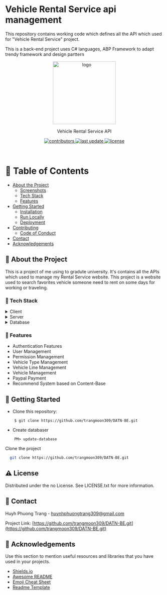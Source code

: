 # Vehicle Rental Service api management

This repository contains working code which defines all the API which used for "Vehicle Rental Service" project.

This is a back-end project uses C# languages, ABP Framework to adapt trendy framework and design parttern

<div align="center">

  <img src="https://avatars.githubusercontent.com/u/49202885?v=4" alt="logo" width="200" height="auto" />  
  <p>
    Vehicle Rental Service API
  </p>
<p>
  <a href="https://github.com/trangmoon309">
    <img src="https://img.shields.io/github/contributors/Louis3797/awesome-readme-template" alt="contributors" />
  </a>
  <a href="">
    <img src="https://img.shields.io/github/last-commit/Louis3797/awesome-readme-template" alt="last update" />
  </a>
  <a href="https://github.com/Louis3797/awesome-readme-template/blob/master/LICENSE">
    <img src="https://img.shields.io/github/license/Louis3797/awesome-readme-template.svg" alt="license" />
  </a>
</p>
</div>

<br />

<!-- Table of Contents -->
# :notebook_with_decorative_cover: Table of Contents

- [About the Project](#star2-about-the-project)
  * [Screenshots](#camera-screenshots)
  * [Tech Stack](#space_invader-tech-stack)
  * [Features](#dart-features)
- [Getting Started](#toolbox-getting-started)
  * [Installation](#gear-installation)
  * [Run Locally](#running-run-locally)
  * [Deployment](#triangular_flag_on_post-deployment)
- [Contributing](#wave-contributing)
  * [Code of Conduct](#scroll-code-of-conduct)
- [Contact](#handshake-contact)
- [Acknowledgements](#gem-acknowledgements)

  

<!-- About the Project -->
## :star2: About the Project
<p>
    This is a project of me using to gradute university. It's contains all the APIs which used to manage my Rental Service website. 
    This project is a website used to search favorites vehicle someone need to rent on some days for working or traveling.
</p>

<!-- TechStack -->
### :space_invader: Tech Stack

<details>
  <summary>Client</summary>
  <ul>
    <li><a href="https://reactjs.org/">React.js</a></li>
    <li><a href="https://redux.js.org/">Redux</a></li>
  </ul>
</details>

<details>
  <summary>Server</summary>
  <ul>
    <li><a href="https://docs.microsoft.com/en-us/dotnet/csharp/">C#</a></li>
    <li><a href="https://abp.io/">ABP Framework</a></li>
    <li><a href="https://docs.microsoft.com/en-us/ef/core/">EF Core</a></li>
    <li><a href="https://identityserver4.readthedocs.io/en/latest/">Identity Server 4</a></li>
    <li><a href="https://www.iis.net/">IIS Server</a></li>
    <li><a href="https://docs.microsoft.com/en-us/aspnet/core/tutorials/first-web-api?view=aspnetcore-6.0&tabs=visual-studio">RESTful API</a></li>    
  </ul>
</details>

<details>
<summary>Database</summary>
  <ul>
    <li><a href="https://www.postgresql.org/">PostgreSQL</a></li>
  </ul>
</details>

<!-- Features -->
### :dart: Features

- Authentication Features
- User Management
- Permission Management
- Vehicle Type Management
- Vehicle Line Management
- Vehicle Management
- Paypal Payment
- Recommend System based on Content-Base

<!-- Getting Started -->
## 	:toolbox: Getting Started
* Clone this repository:
```
    $ git clone https://github.com/trangmoon309/DATN-BE.git
```
* Create databaser
```
    PM> update-database
```

Clone the project

```bash
  git clone https://github.com/trangmoon309/DATN-BE.git
```

<!-- License -->
## :warning: License

Distributed under the no License. See LICENSE.txt for more information.


<!-- Contact -->
## :handshake: Contact

Huyh Phuong Trang - huynhphuongtrang309@gmail.com

Project Link: [https://github.com/trangmoon309/DATN-BE.git](https://github.com/trangmoon309/DATN-BE.git)


<!-- Acknowledgments -->
## :gem: Acknowledgements

Use this section to mention useful resources and libraries that you have used in your projects.

 - [Shields.io](https://shields.io/)
 - [Awesome README](https://github.com/matiassingers/awesome-readme)
 - [Emoji Cheat Sheet](https://github.com/ikatyang/emoji-cheat-sheet/blob/master/README.md#travel--places)
 - [Readme Template](https://github.com/othneildrew/Best-README-Template)

